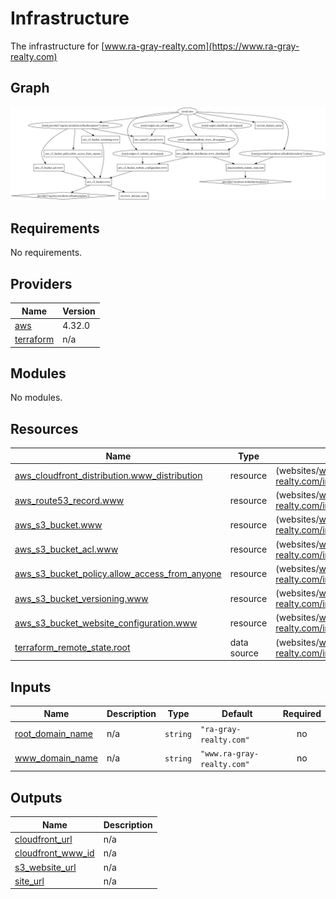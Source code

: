# Infrastructure

The infrastructure for [www.ra-gray-realty.com](https://www.ra-gray-realty.com)

## Graph

![](./graph.svg)
## Requirements

No requirements.

## Providers

| Name | Version |
|------|---------|
| <a name="provider_aws"></a> [aws](#provider\_aws) | 4.32.0 |
| <a name="provider_terraform"></a> [terraform](#provider\_terraform) | n/a |

## Modules

No modules.

## Resources

| Name | Type | File |
|------|------|------|
| [aws_cloudfront_distribution.www_distribution](https://registry.terraform.io/providers/hashicorp/aws/latest/docs/resources/cloudfront_distribution) | resource | (websites/www.ra-gray-realty.com/infrastructure/cloudfront.tf#1) |
| [aws_route53_record.www](https://registry.terraform.io/providers/hashicorp/aws/latest/docs/resources/route53_record) | resource | (websites/www.ra-gray-realty.com/infrastructure/dns.tf#1) |
| [aws_s3_bucket.www](https://registry.terraform.io/providers/hashicorp/aws/latest/docs/resources/s3_bucket) | resource | (websites/www.ra-gray-realty.com/infrastructure/s3.tf#1) |
| [aws_s3_bucket_acl.www](https://registry.terraform.io/providers/hashicorp/aws/latest/docs/resources/s3_bucket_acl) | resource | (websites/www.ra-gray-realty.com/infrastructure/s3.tf#21) |
| [aws_s3_bucket_policy.allow_access_from_anyone](https://registry.terraform.io/providers/hashicorp/aws/latest/docs/resources/s3_bucket_policy) | resource | (websites/www.ra-gray-realty.com/infrastructure/s3.tf#26) |
| [aws_s3_bucket_versioning.www](https://registry.terraform.io/providers/hashicorp/aws/latest/docs/resources/s3_bucket_versioning) | resource | (websites/www.ra-gray-realty.com/infrastructure/s3.tf#44) |
| [aws_s3_bucket_website_configuration.www](https://registry.terraform.io/providers/hashicorp/aws/latest/docs/resources/s3_bucket_website_configuration) | resource | (websites/www.ra-gray-realty.com/infrastructure/s3.tf#11) |
| [terraform_remote_state.root](https://registry.terraform.io/providers/hashicorp/terraform/latest/docs/data-sources/remote_state) | data source | (websites/www.ra-gray-realty.com/infrastructure/main.tf#15) |

## Inputs

| Name | Description | Type | Default | Required |
|------|-------------|------|---------|:--------:|
| <a name="input_root_domain_name"></a> [root\_domain\_name](#input\_root\_domain\_name) | n/a | `string` | `"ra-gray-realty.com"` | no |
| <a name="input_www_domain_name"></a> [www\_domain\_name](#input\_www\_domain\_name) | n/a | `string` | `"www.ra-gray-realty.com"` | no |

## Outputs

| Name | Description |
|------|-------------|
| <a name="output_cloudfront_url"></a> [cloudfront\_url](#output\_cloudfront\_url) | n/a |
| <a name="output_cloudfront_www_id"></a> [cloudfront\_www\_id](#output\_cloudfront\_www\_id) | n/a |
| <a name="output_s3_website_url"></a> [s3\_website\_url](#output\_s3\_website\_url) | n/a |
| <a name="output_site_url"></a> [site\_url](#output\_site\_url) | n/a |
